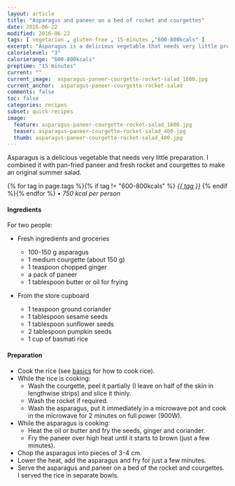 ```yaml
---
layout: article
title: "Asparagus and paneer on a bed of rocket and courgettes"
date: 2016-06-22
modified: 2016-06-22
tags: [ vegetarian , gluten-free , 15-minutes ,"600-800kcals" ]
excerpt: "Asparagus is a delicious vegetable that needs very little preparation."
calorielevel: "3"
calorierange: "600-800kcals"
preptime: "15 minutes"
current: ""
current_image:  asparagus-paneer-courgette-rocket-salad_1600.jpg
current_anchor:  asparagus-paneer-courgette-rocket-salad
comments: false
toc: false
categories: recipes
subset: quick-recipes
image:
  feature: asparagus-paneer-courgette-rocket-salad_1600.jpg
  teaser: asparagus-paneer-courgette-rocket-salad_400.jpg
  thumb: asparagus-paneer-courgette-rocket-salad_400.jpg
---
```




Asparagus is a delicious vegetable that needs very little preparation. I combined it with pan-fried paneer and fresh rocket and courgettes to make an original summer salad.


{% for tag in page.tags %}{% if tag != "600-800kcals" %}&nbsp;<a class="post-tag" href="{{ site.url}}/tags/#{{ tag }}">_{{ tag }}_</a>&nbsp;{% endif %}{% endfor %} &bull;&nbsp;<em>750&nbsp;kcal&nbsp;per&nbsp;person</em>&nbsp;&nbsp;<a href="{{ site.url}}/tags/#600-800kcals"><img src="{{ site.url }}/images/battery_lvl_3.png" style="height:1.0em;"></a>

#### Ingredients

For two people:

- Fresh ingredients and groceries
  - 100-150 g asparagus
  - 1 medium courgette (about 150 g)
  - 1 teaspoon chopped ginger
  - a pack of paneer
  - 1 tablespoon butter or oil for frying

- From the store cupboard
  - 1 teaspoon ground coriander
  - 1 tablespoon sesame seeds
  - 1 tablespoon sunflower seeds
  - 2 tablespoon pumpkin seeds
  - 1 cup of basmati rice

#### Preparation

- Cook the rice (see <a href="{{ site.url }}/basics">basics</a> for how to cook rice).
- While the rice is cooking:
	- Wash the courgette, peel it partially (I leave on half of the skin in lengthwise strips) and slice it thinly.
	- Wash the rocket if required.
	- Wash the asparagus, put it immediately in a microwave pot and cook in the microwave for 2 minutes on full power (900W).
- While the asparagus is cooking:
	- Heat the oil or butter and fry the seeds, ginger and coriander.
	- Fry the paneer over high heat until it starts to brown (just a few minutes).
- Chop the asparagus into pieces of 3-4 cm.  
- Lower the heat, add the asparagus and fry for just a few minutes.
- Serve the asparagus and paneer on a bed of the rocket and courgettes. I served the rice in separate bowls.
